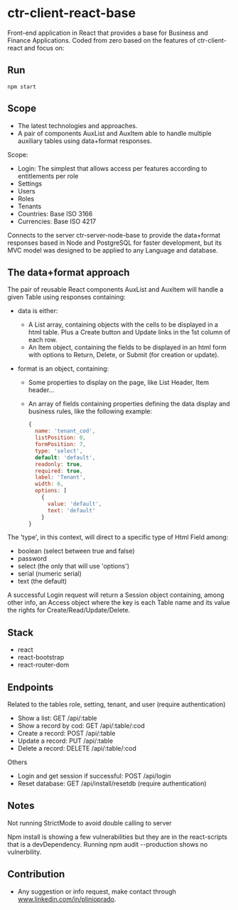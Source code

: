 # ctr-client-react-base

Front-end application in React that provides a base for Business and Finance Applications. Coded from zero based on the features of ctr-client-react and focus on:

## Run

```shell
npm start
```

## Scope

* The latest technologies and approaches.
* A pair of components AuxList and AuxItem able to handle multiple auxiliary tables using data+format responses.

Scope:

* Login: The simplest that allows access per features according to entitlements per role
* Settings
* Users
* Roles
* Tenants
* Countries: Base ISO 3166
* Currencies: Base ISO 4217

Connects to the server ctr-server-node-base to provide the data+format responses based in Node and PostgreSQL for faster development, but its MVC model was designed to be applied to any Language and database.

## The data+format approach

The pair of reusable React components AuxList and AuxItem will handle a given Table using responses containing:

* data is either:

  * A List array, containing objects with the cells to be displayed in a html table. Plus a Create button and Update links in the 1st column of each row.
  * An Item object, containing the fields to be displayed in an html form with options to Return, Delete, or Submit (for creation or update).

* format is an object, containing:

  * Some properties to display on the page, like List Header, Item header...
  * An array of fields containing properties defining the data display and business rules, like the following example:

    ``` js
    {
      name: 'tenant_cod',
      listPosition: 0,
      formPosition: 7,
      type: 'select',
      default: 'default',
      readonly: true,
      required: true,
      label: 'Tenant',
      width: 6,
      options: [
        {
          value: 'default',
          text: 'default'
        }
    }
    ```

The 'type', in this context, will direct to a specific type of Html Field among:

* boolean (select between true and false)
* password
* select (the only that will use 'options')
* serial (numeric serial)
* text (the default)

A successful Login request will return a Session object containing, among other info, an Access object where the key is each Table name and its value the rights for Create/Read/Update/Delete.

## Stack

* react
* react-bootstrap
* react-router-dom

## Endpoints

Related to the tables role, setting, tenant, and user (require authentication)

* Show a list: GET /api/:table
* Show a record by cod: GET /api/:table/:cod
* Create a record: POST /api/:table
* Update a record: PUT /api/:table
* Delete a record: DELETE /api/:table/:cod

Others

* Login and get session if successful: POST /api/login
* Reset database: GET /api/install/resetdb (require authentication)

## Notes

Not running StrictMode to avoid double calling to server

Npm install is showing a few vulnerabilities but they are in the react-scripts that is a devDependency. Running npm audit --production shows no vulnerbility.

## Contribution

* Any suggestion or info request, make contact through www.linkedin.com/in/plinioprado.
